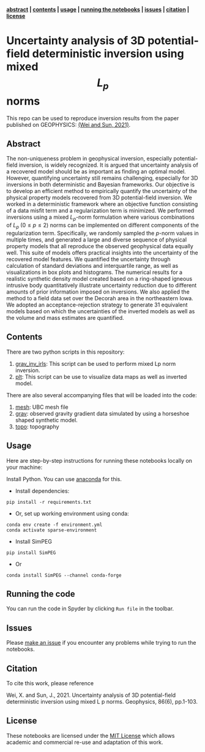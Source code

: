 **[abstract](#Abstract) | [contents](#Contents) | [usage](#Usage) | [running the notebooks](#running-the-notebooks) | [issues](#issues) | [citation](#citation) | [license](#license)**

# Uncertainty analysis of 3D potential-field deterministic inversion using mixed $$L_p$$ norms

This repo can be used to reproduce inversion results from the paper published on GEOPHYSICS: [(Wei and Sun, 2021)](https://doi.org/10.1190/geo2020-0672.1). 

## Abstract 

The non-uniqueness problem in geophysical inversion, especially potential-field inversion, is widely recognized. It is argued that uncertainty analysis of a recovered model should be as important as finding an optimal model. However, quantifying uncertainty still remains challenging, especially for $3$D inversions in both deterministic and Bayesian frameworks. Our objective is to develop an efficient method to empirically quantify the uncertainty of the physical property models recovered from $3$D potential-field inversion. We worked in a deterministic framework where an objective function consisting of a data misfit term and a regularization term is minimized. We performed inversions using a mixed $L_p$-norm formulation where various combinations of $L_p$ ($0\leq p\leq2$) norms can be implemented on different components of the regularization term. Specifically, we randomly sampled the $p$-norm values in multiple times, and generated a large and diverse sequence of physical property models that all reproduce the observed geophysical data equally well. This suite of models offers practical insights into the uncertainty of the recovered model features. We quantified the uncertainty through calculation of standard deviations and interquartile range, as well as visualizations in box plots and histograms. The numerical results for a realistic synthetic density model created based on a ring-shaped igneous intrusive body quantitatively illustrate uncertainty reduction due to different amounts of prior information imposed on inversions. We also applied the method to a field data set over the Decorah area in the northeastern Iowa. We adopted an acceptance-rejection strategy to generate 31 equivalent models based on which the uncertainties of the inverted models as well as the volume and mass estimates are quantified.

## Contents

There are two python scripts in this repository:

1. [grav_inv_irls](./grav_inv_irls.py): This script can be used to perform mixed Lp norm inversion.
2. [plt](./plt.py): This script can be use to visualize data maps as well as inverted model.

There are also several accompanying files that will be loaded into the code:

1. [mesh](./mesh.txt): UBC mesh file
2. [grav](./grav.obs): observed gravity gradient data simulated by using a horseshoe shaped synthetic model.
3. [topo](./topo.topo): topography

## Usage

Here are step-by-step instructions for running these notebooks locally on your machine:

Install Python. You can use [anaconda](https://www.anaconda.com/download/) for this.

- Install dependencies:
```
pip install -r requirements.txt
```

- Or, set up working environment using conda:
```
conda env create -f environment.yml
conda activate sparse-environment
```

- Install SimPEG
```
pip install SimPEG
```
- Or
```
conda install SimPEG --channel conda-forge
```

## Running the code

You can run the code in Spyder by clicking  `Run file` in the toolbar.

## Issues

Please [make an issue](https://github.com/simpeg-research/Wei-and-Sun-Uncertainty-2021/issues) if you encounter any problems while trying to run the notebooks.

## Citation

To cite this work, please reference

Wei, X. and Sun, J., 2021. Uncertainty analysis of 3D potential-field deterministic inversion using mixed L p norms. Geophysics, 86(6), pp.1-103.

## License
These notebooks are licensed under the [MIT License](/LICENSE) which allows academic and commercial re-use and adaptation of this work.

